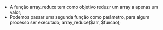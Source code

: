 * A função array_reduce tem como objetivo reduzir um array a apenas um valor;
* Podemos passar uma segunda função como parâmetro, para algum processo ser executado; array_reduce($arr, $funcao);